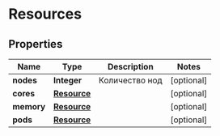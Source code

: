 

# Resources


## Properties

| Name | Type | Description | Notes |
|------------ | ------------- | ------------- | -------------|
|**nodes** | **Integer** | Количество нод |  [optional] |
|**cores** | [**Resource**](Resource.md) |  |  [optional] |
|**memory** | [**Resource**](Resource.md) |  |  [optional] |
|**pods** | [**Resource**](Resource.md) |  |  [optional] |



